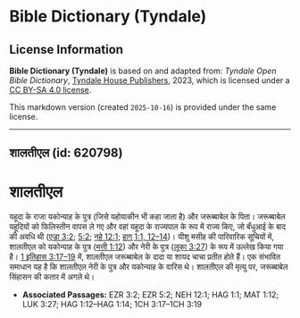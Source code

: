 # Bible Dictionary (Tyndale)

## License Information

**Bible Dictionary (Tyndale)** is based on and adapted from: _Tyndale Open Bible Dictionary_, [Tyndale House Publishers](https://tyndaleopenresources.com/), 2023, which is licensed under a [CC BY-SA 4.0 license](https://creativecommons.org/licenses/by-sa/4.0/legalcode.en).

This markdown version (created `2025-10-16`) is provided under the same license.



--------------------------------

## शालतीएल (id: 620798)

शालतीएल
=======

यहूदा के राजा यकोन्याह के पुत्र (जिसे यहोयाकीन भी कहा जाता है) और जरूब्बाबेल के पिता। जरूब्बाबेल यहूदियों को फिलिस्तीन वापस ले गए और वहां यहूदा के राज्यपाल के रूप में राज्य किए, जो बँधुआई के बाद की अवधि थी ([एज्रा 3:2](https://ref.ly/Ezra3:2); [5:2](https://ref.ly/Ezra5:2); [नहे 12:1](https://ref.ly/Neh12:1); [हाग् 1:1, 12](https://ref.ly/Hag1:1,Hag1:12-Hag1:14)[–](https://ref.ly/Hag1:1)[14](https://ref.ly/Hag1:1,Hag1:12-Hag1:14))। यीशु मसीह की पारिवारिक सूचियों में, शालतीएल को यकोन्याह के पुत्र ([मत्ती 1:12](https://ref.ly/Matt1:12)) और नेरी के पुत्र ([लूका 3:27](https://ref.ly/Luke3:27)) के रूप में उल्लेख किया गया है। [1 इतिहास 3:17–19](https://ref.ly/1Chr3:17-1Chr3:19) में, शालतीएल जरूब्बाबेल के दादा या शायद चाचा प्रतीत होते हैं। एक संभावित समाधान यह है कि शालतीएल नेरी के पुत्र और यकोन्याह के वारिस थे। शालतीएल की मृत्यु पर, जरूब्बाबेल सिंहासन की कतार में अगले थे।

* **Associated Passages:** EZR 3:2; EZR 5:2; NEH 12:1; HAG 1:1; MAT 1:12; LUK 3:27; HAG 1:12–HAG 1:14; 1CH 3:17–1CH 3:19

